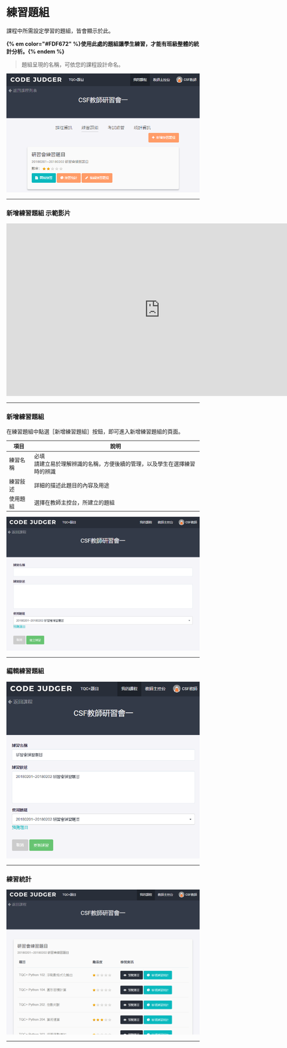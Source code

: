 # 練習題組 #


課程中所需設定學習的題組，皆會顯示於此。

**{% em color="#FDF672" %}使用此處的題組讓學生練習，才能有班級整體的統計分析。{% endem %}**

> 題組呈現的名稱，可依您的課程設計命名。


![](/assets/cjmd03課程-02-練習題組.png)

---


### 新增練習題組 示範影片 ###
<iframe width="800" height="450" src="https://www.youtube.com/embed/fFzSY8ispCc?start=65" frameborder="0" allow="autoplay; encrypted-media" allowfullscreen></iframe>

---

### 新增練習題組 ###

在練習題組中點選［新增練習題組］按鈕，即可進入新增練習題組的頁面。


|項目                           |說明               |
|-------------------------------|-------------------|
|練習名稱 |必填<br>請建立易於理解辨識的名稱，方便後續的管理，以及學生在選擇練習時的辨識|
|練習敍述 |詳細的描述此題目的內容及用途|
|使用題組 |選擇在教師主控台，所建立的題組|



![](/assets/cjmd03課程-02-練習題組-01-新增練習題組.png)

---


### 編輯練習題組 ###


![](/assets/cjmd03課程-02-練習題組-01-編輯練習題組.png)

---



### 練習統計 ###

![](/assets/cjmd03課程-02-練習題組-02-練習統計-00.png)

---